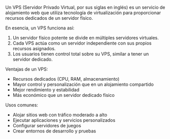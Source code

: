 Un VPS (Servidor Privado Virtual, por sus siglas en inglés) es un servicio de alojamiento web que utiliza tecnología de virtualización para proporcionar recursos dedicados de un servidor físico.

En esencia, un VPS funciona así:
1. Un servidor físico potente se divide en múltiples servidores virtuales.
2. Cada VPS actúa como un servidor independiente con sus propios recursos asignados.
3. Los usuarios tienen control total sobre su VPS, similar a tener un servidor dedicado.

Ventajas de un VPS:
- Recursos dedicados (CPU, RAM, almacenamiento)
- Mayor control y personalización que en un alojamiento compartido
- Mejor rendimiento y estabilidad
- Más económico que un servidor dedicado físico

Usos comunes:
- Alojar sitios web con tráfico moderado a alto
- Ejecutar aplicaciones y servicios personalizados
- Configurar servidores de juegos
- Crear entornos de desarrollo y pruebas